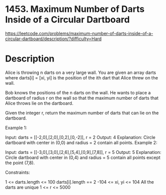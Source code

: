# 1453. Maximum Number of Darts Inside of a Circular Dartboard

https://leetcode.com/problems/maximum-number-of-darts-inside-of-a-circular-dartboard/description/?difficulty=Hard

# Description

Alice is throwing n darts on a very large wall. You are given an array darts where darts[i] = [xi, yi] is the position of the ith dart that Alice threw on the wall.

Bob knows the positions of the n darts on the wall. He wants to place a dartboard of radius r on the wall so that the maximum number of darts that Alice throws lie on the dartboard.

Given the integer r, return the maximum number of darts that can lie on the dartboard.

 

Example 1:


Input: darts = [[-2,0],[2,0],[0,2],[0,-2]], r = 2
Output: 4
Explanation: Circle dartboard with center in (0,0) and radius = 2 contain all points.
Example 2:


Input: darts = [[-3,0],[3,0],[2,6],[5,4],[0,9],[7,8]], r = 5
Output: 5
Explanation: Circle dartboard with center in (0,4) and radius = 5 contain all points except the point (7,8).
 

Constraints:

1 <= darts.length <= 100
darts[i].length == 2
-104 <= xi, yi <= 104
All the darts are unique
1 <= r <= 5000